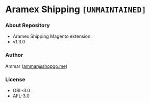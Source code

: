 # Aramex Shipping `[UNMAINTAINED]` #

### About Repository ###

* Aramex Shipping Magento extension.
* v1.3.0

### Author ###

Ammar (<ammar@shopgo.me>)

### License ###

* OSL-3.0
* AFL-3.0
